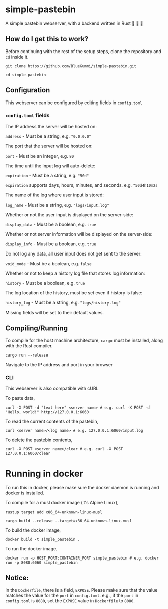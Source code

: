 # simple-pastebin

A simple pastebin webserver, with a backend written in Rust  🚀 🚀 🚀

## How do I get this to work?

Before continuing with the rest of the setup steps, clone the repository and `cd` inside it.

`git clone https://github.com/BlueGummi/simple-pastebin.git`


`cd simple-pastebin`


## Configuration

This webserver can be configured by editing fields in `config.toml`

### `config.toml` fields

The IP address the server will be hosted on:

`address` - Must be a string, e.g. `"0.0.0.0"`

The port that the server will be hosted on:

`port` - Must be an integer, e.g. `80`

The time until the input log will auto-delete:

`expiration` - Must be a string, e.g. `"50d"`


`expiration` supports days, hours, minutes, and seconds. e.g. `"50d4h10m2s`

The name of the log where user input is stored:

`log_name` - Must be a string, e.g. `"logs/input.log"`

Whether or not the user input is displayed on the server-side:

`display_data` - Must be a boolean, e.g. `true`

Whether or not server information will be displayed on the server-side:

`display_info` - Must be a boolean, e.g. `true`

Do not log any data, all user input does not get sent to the server:

`void_mode` - Must be a boolean, e.g. `false`

Whether or not to keep a history log file that stores log information:

`history` - Must be a boolean, e.g. `true`

The log location of the history, must be set even if history is false:

`history_log` - Must be a string, e.g. `"logs/history.log"`

Missing fields will be set to their default values.

## Compiling/Running

To compile for the host machine architecture, `cargo` must be installed, along with the Rust compiler.


`cargo run --release`

Navigate to the IP address and port in your browser

### CLI

This webserver is also compatible with cURL

To paste data,

`curl -X POST -d "text here" <server name> # e.g. curl -X POST -d "Hello, world!" http://127.0.0.1:6060`

To read the current contents of the pastebin,

`curl <server name>/<log name> # e.g. 127.0.0.1:6060/input.log`

To delete the pastebin contents,

`curl -X POST <server name>/clear # e.g. curl -X POST 127.0.0.1:6060/clear`



# Running in docker

To run this in docker, please make sure the docker daemon is running and docker is installed.

To compile for a musl docker image (it's Alpine Linux),

`rustup target add x86_64-unknown-linux-musl`



`cargo build --release --target=x86_64-unknown-linux-musl`


To build the docker image,

`docker build -t simple_pastebin .`

To run the docker image,

`docker run -p HOST_PORT:CONTAINER_PORT simple_pastebin # e.g. docker run -p 8080:6060 simple_pastebin`

## Notice:

In the `Dockerfile`, there is a field, `EXPOSE`. Please make sure that the value matches the value for the `port` in `config.toml`. e.g., if the `port` in `config.toml` is `8080`, set the `EXPOSE` value in `Dockerfile` to `8080`.
